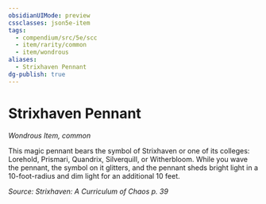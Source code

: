 ```yaml
---
obsidianUIMode: preview
cssclasses: json5e-item
tags:
  - compendium/src/5e/scc
  - item/rarity/common
  - item/wondrous
aliases:
  - Strixhaven Pennant
dg-publish: true
---
```

# Strixhaven Pennant
*Wondrous Item, common*  


This magic pennant bears the symbol of Strixhaven or one of its colleges: Lorehold, Prismari, Quandrix, Silverquill, or Witherbloom. While you wave the pennant, the symbol on it glitters, and the pennant sheds bright light in a 10-foot-radius and dim light for an additional 10 feet.

*Source: Strixhaven: A Curriculum of Chaos p. 39*